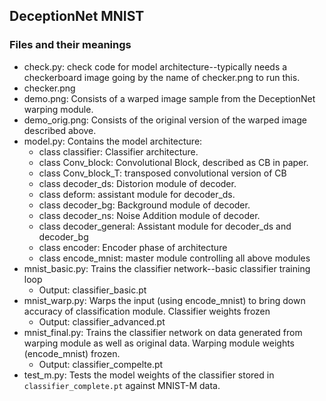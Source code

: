 ##  DeceptionNet MNIST

### Files and their meanings
- check.py: check code for model architecture--typically needs a checkerboard image going by the name of checker.png to run this.
- checker.png
- demo.png: Consists of a warped image sample from the DeceptionNet warping module.
- demo_orig.png: Consists of the original version of the warped image described above.
- model.py: Contains the model architecture:
  - class classifier: Classifier architecture.
  - class Conv_block: Convolutional Block, described as CB in paper.
  - class Conv_block_T: transposed convolutional version of CB
  - class decoder_ds: Distorion module of decoder.
  - class deform: assistant module for decoder_ds.
  - class decoder_bg: Background module of decoder.
  - class decoder_ns: Noise Addition module of decoder.
  - class decoder_general: Assistant module for decoder_ds and decoder_bg
  - class encoder: Encoder phase of architecture
  - class encode_mnist: master module controlling all above modules
- mnist_basic.py: Trains the classifier network--basic classifier training loop
  - Output: classifier_basic.pt
- mnist_warp.py: Warps the input (using encode_mnist) to bring down accuracy of classification module. Classifier weights frozen
  - Output: classifier_advanced.pt
- mnist_final.py: Trains the classifier network on data generated from warping module as well as original data. Warping module weights (encode_mnist) frozen.
  - Output: classifier_compelte.pt
- test_m.py: Tests the model weights of the classifier stored in `classifier_complete.pt` against MNIST-M data.
  
